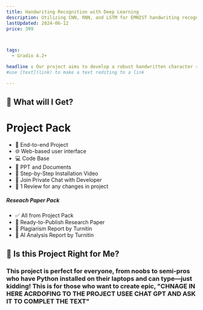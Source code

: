 ```yaml
---
title: Handwriting Recognition with Deep Learning
description: Utilizing CNN, RNN, and LSTM for EMNIST handwriting recognition with SHAP.
lastUpdated: 2024-06-12
price: 399



tags:
  - Gradio 4.2+

headline : Our project aims to develop a robust handwritten character recognition system using convolutional neural networks (CNN), recurrent neural networks (RNN), and long short-term memory networks (LSTM). Leveraging the EMNIST dataset, we train and optimize our models to achieve high accuracy in identifying handwritten characters. Additionally, we integrate SHAP (SHapley Additive exPlanations) for enhanced model interpretability, providing insights into the decision-making process of our deep learning pipeline. This project seeks to advance the field of handwritten character recognition through the application of cutting-edge deep learning techniques."
#use [text](link) to make a text rediting to a link 

---
```


## 🦄 What will I Get?

# Project Pack
- 🚀 End-to-end Project
- 🌐 Web-based user interface
- 💻 Code Base
- 📄 PPT and Documents 
- 🎥 Step-by-Step Installation Video
- 💬 Join Private Chat with Developer
- 🔄 1 Review for any changes in project

##### Reseach Paper Pack
- ✅ All from Project Pack
- 📄 Ready-to-Publish Research Paper
- 📝 Plagiarism Report by Turnitin
- 🤖 AI Analysis Report by Turnitin



## 🤔 Is this Project Right for Me?

### This project is perfect for everyone, from noobs to semi-pros who have Python installed on their laptops and can type—just kidding! This is for those who want to create epic, "CHNAGE IN HERE ACRDOFING TO THE PROJECT USEE CHAT GPT AND ASK IT TO COMPLET THE TEXT"  




